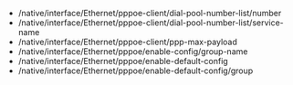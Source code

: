 - /native/interface/Ethernet/pppoe-client/dial-pool-number-list/number
- /native/interface/Ethernet/pppoe-client/dial-pool-number-list/service-name
- /native/interface/Ethernet/pppoe-client/ppp-max-payload
- /native/interface/Ethernet/pppoe/enable-config/group-name
- /native/interface/Ethernet/pppoe/enable-default-config
- /native/interface/Ethernet/pppoe/enable-default-config/group
